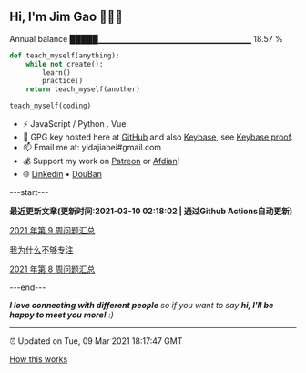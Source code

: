 
<h2>Hi, I'm Jim Gao 👋👨‍💻</h2>

Annual balance    █████▁▁▁▁▁▁▁▁▁▁▁▁▁▁▁▁▁▁▁▁▁▁▁▁▁   18.57 %

```python
def teach_myself(anything):
    while not create():
        learn()
        practice()
    return teach_myself(another)

teach_myself(coding)
```

- ⚡ JavaScript / Python . Vue.
- 🔑 GPG key hosted here at [GitHub](https://github.com/tianheg.gpg) and also [Keybase](https://keybase.io/yidajiabei/pgp_keys.asc), see [Keybase proof](https://gist.github.com/tianheg/1ce40c3e06eddab6bc72b87cc26ec067).
- 📫 Email me at: yidajiabei#gmail.com
- 💰 Support my work on [Patreon](https://www.patreon.com/tianheg) or [Afdian](https://afdian.net/@yidajiabei)!
- 🌐 [Linkedin](https://www.linkedin.com/in/tianheg/) &bull; [DouBan](https://www.douban.com/people/yidajiabei/)

---start---

**最近更新文章(更新时间:2021-03-10 02:18:02 | 通过Github Actions自动更新)**

[2021 年第 9 周问题汇总](https://blog.yidajiabei.xyz/posts/question-2021-9/)

[我为什么不够专注](https://blog.yidajiabei.xyz/posts/why-not-concentrate/)

[2021 年第 8 周问题汇总](https://blog.yidajiabei.xyz/posts/question-2021-8/)

---end---

<em><b>I love connecting with different people</b> so if you want to say <b>hi, I'll be happy to meet you more!</b> :)</em>

---

⏰ Updated on Tue, 09 Mar 2021 18:17:47 GMT

[How this works](https://github.com/tianheg/tianheg/issues/1)
